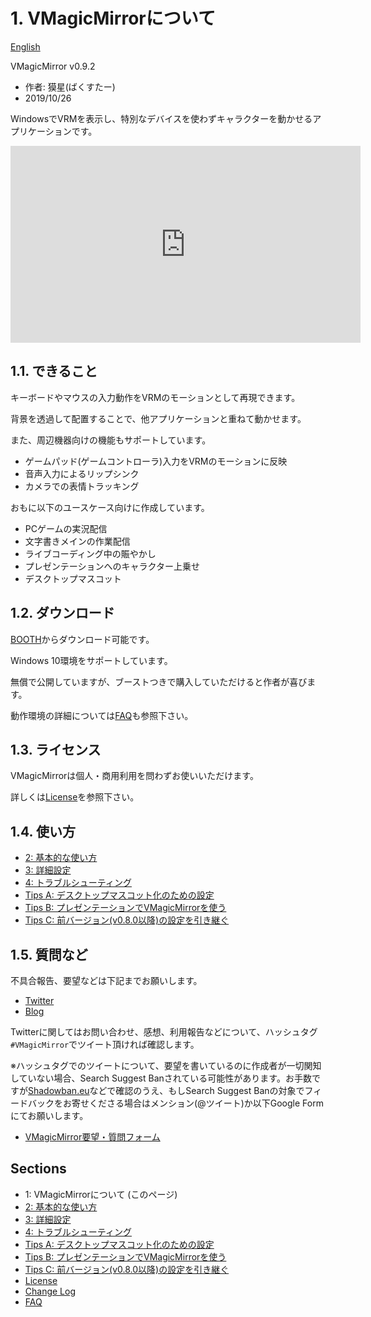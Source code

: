 
# 1. VMagicMirrorについて

[English](./en_index.html)

VMagicMirror v0.9.2

* 作者: 獏星(ばくすたー)
* 2019/10/26

WindowsでVRMを表示し、特別なデバイスを使わずキャラクターを動かせるアプリケーションです。

<iframe width="560" height="315" src="https://www.youtube.com/embed/jhGOnf8HOKk" frameborder="0" allow="accelerometer; autoplay; encrypted-media; gyroscope; picture-in-picture" allowfullscreen></iframe>

## 1.1. できること

キーボードやマウスの入力動作をVRMのモーションとして再現できます。

背景を透過して配置することで、他アプリケーションと重ねて動かせます。

また、周辺機器向けの機能もサポートしています。

* ゲームパッド(ゲームコントローラ)入力をVRMのモーションに反映
* 音声入力によるリップシンク
* カメラでの表情トラッキング

おもに以下のユースケース向けに作成しています。

* PCゲームの実況配信
* 文字書きメインの作業配信
* ライブコーディング中の賑やかし
* プレゼンテーションへのキャラクター上乗せ
* デスクトップマスコット

## 1.2. ダウンロード

[BOOTH](https://booth.pm/ja/items/1272298)からダウンロード可能です。

Windows 10環境をサポートしています。

無償で公開していますが、ブーストつきで購入していただけると作者が喜びます。

動作環境の詳細については[FAQ](./frequently_asked_questions.html)も参照下さい。

## 1.3. ライセンス

VMagicMirrorは個人・商用利用を問わずお使いいただけます。

詳しくは[License](./about_license.html)を参照下さい。

## 1.4. 使い方

* [2: 基本的な使い方](./get_started.html)
* [3: 詳細設定](./about_settings.html)
* [4: トラブルシューティング](./troubleshooting.html)
* [Tips A: デスクトップマスコット化のための設定](./tips_desktop_mascot.html)
* [Tips B: プレゼンテーションでVMagicMirrorを使う](./tips_presentation.html)
* [Tips C: 前バージョン(v0.8.0以降)の設定を引き継ぐ](./tips_load_prev_setting.html)

## 1.5. 質問など

不具合報告、要望などは下記までお願いします。

* [Twitter](https://twitter.com/baku_dreameater)
* [Blog](https://www.baku-dreameater.net/)

Twitterに関してはお問い合わせ、感想、利用報告などについて、ハッシュタグ`#VMagicMirror`でツイート頂ければ確認します。

※ハッシュタグでのツイートについて、要望を書いているのに作成者が一切関知していない場合、Search Suggest Banされている可能性があります。お手数ですが[Shadowban.eu](https://shadowban.eu/)などで確認のうえ、もしSearch Suggest Banの対象でフィードバックをお寄せくださる場合はメンション(@ツイート)か以下Google Formにてお願いします。

* [VMagicMirror要望・質問フォーム](https://forms.gle/ULLsY4C96ggZBfNw9)

## Sections

* 1: VMagicMirrorについて (このページ)
* [2: 基本的な使い方](./get_started.html)
* [3: 詳細設定](./about_settings.html)
* [4: トラブルシューティング](./troubleshooting.html)
* [Tips A: デスクトップマスコット化のための設定](./tips_desktop_mascot.html)
* [Tips B: プレゼンテーションでVMagicMirrorを使う](./tips_presentation.html)
* [Tips C: 前バージョン(v0.8.0以降)の設定を引き継ぐ](./tips_load_prev_setting.html)
* [License](./about_license.html)
* [Change Log](./changelog.html)
* [FAQ](./frequently_asked_questions.html)
